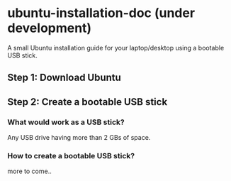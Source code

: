 # ubuntu-installation-doc (under development)
A small Ubuntu installation guide for your laptop/desktop using a bootable USB stick. <br>

<h2>Step 1: Download Ubuntu</h2>

<h2>Step 2: Create a bootable USB stick</h2>

<h3>What would work as a USB stick?</h3>
<p>Any USB drive having more than 2 GBs of space.</p>

<h3>How to create a bootable USB stick?</h3>

more to come..

